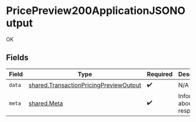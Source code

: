 # PricePreview200ApplicationJSONOutput

OK


## Fields

| Field                                                                                            | Type                                                                                             | Required                                                                                         | Description                                                                                      |
| ------------------------------------------------------------------------------------------------ | ------------------------------------------------------------------------------------------------ | ------------------------------------------------------------------------------------------------ | ------------------------------------------------------------------------------------------------ |
| `data`                                                                                           | [shared.TransactionPricingPreviewOutput](../../models/shared/transactionpricingpreviewoutput.md) | :heavy_check_mark:                                                                               | N/A                                                                                              |
| `meta`                                                                                           | [shared.Meta](../../models/shared/meta.md)                                                       | :heavy_check_mark:                                                                               | Information about this response.                                                                 |